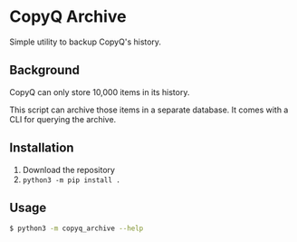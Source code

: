 # CopyQ Archive

Simple utility to backup CopyQ's history.

## Background

CopyQ can only store 10,000 items in its history. 

This script can archive those items in a separate database. It comes with a CLI for querying the archive.

## Installation

1. Download the repository
2. `python3 -m pip install .`

## Usage

```bash
$ python3 -m copyq_archive --help
```
